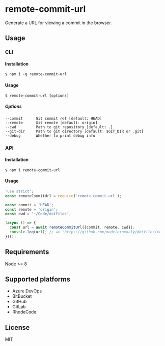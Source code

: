 # remote-commit-url

Generate a URL for viewing a commit in the browser.

## Usage

### CLI

#### Installation

``` shell
$ npm i -g remote-commit-url
```

#### Usage

``` shell
$ remote-commit-url [options]
```

##### Options

``` shell
--commit      Git commit ref [default: HEAD]
--remote      Git remote [default: origin]
--cwd         Path to git repository [default: .]
--git-dir     Path to git directory [default: $GIT_DIR or .git]
--debug       Whether to print debug info
```

### API

#### Installation

``` shell
$ npm i remote-commit-url
```

#### Usage

``` js
'use strict';
const remoteCommitUrl = require('remote-commit-url');

const commit = 'HEAD';
const remote = 'origin';
const cwd = '~/Code/dotfiles';

(async () => {
  const url = await remoteCommitUrl({commit, remote, cwd});
  console.log(url); // => 'https://github.com/madeleinedaly/dotfiles/commit/HEAD'
})();
```

## Requirements

Node >= 8

## Supported platforms
* Azure DevOps
* BitBucket
* GitHub
* GitLab
* RhodeCode

## License

MIT
